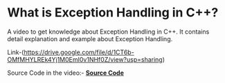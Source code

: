 # What is Exception Handling in C++?

A video to get knowledge about Exception Handling in C++.
It contains detail explanation and example about Exception Handling.

Link-(https://drive.google.com/file/d/1CT6b-OMfMHYLREk4Yj1M0EmI0v1NHf0Z/view?usp=sharing)

Source Code in the video:-
[**Source Code**](SourceCode.ipynb)




